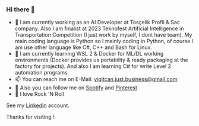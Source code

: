 ### Hi there 👋

- 🔭 I am currently working as an AI Developer at Tosçelik Profil & Sac company. Also I am finalist at 2023 Teknofest Artificial Intelligence in Transportation Competition (I just work by myself, I dont have team). My main coding language is Python so I mainly coding in Python, of course I am use other language like C#, C++ and Bash for Linux.
- 🌱 I am currently learning WSL 2 & Docker for ML/DL working environments (Docker provides us portability & ready packaging at the factory for projects). And also I am learning C# for write Level 2 automation programs.
- 📫 You can reach me on E-Mail: yigitcan.just.business@gmail.com
- 👯 Also you can follow me on [Spotify](https://open.spotify.com/user/85gnnw6eucstooirsk9j5zuia?si=06a276edea3c4429) and [Pinterest](https://tr.pinterest.com/r00t_TonyStark/)
- 🤘 I love Rock 'N Roll

See my [LinkedIn](https://www.linkedin.com/in/yi%C4%9Fit-can-%C3%B6zdemir-941666252/) account.

Thanks for visiting !

<!--
**Yigit-AI-Dev/Yigit-AI-Dev** is a ✨ _special_ ✨ repository because its `README.md` (this file) appears on your GitHub profile.

Here are some ideas to get you started:

- 🔭 I’m currently working on ...
- 🌱 I’m currently learning ...
- 👯 I’m looking to collaborate on ...
- 🤔 I’m looking for help with ...
- 💬 Ask me about ...
- 📫 How to reach me: ...
- 😄 Pronouns: ...
- ⚡ Fun fact: ...
-->
